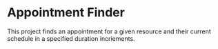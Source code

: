 # Appointment Finder

This project finds an appointment for a given resource and their current schedule in a specified duration incriements.
